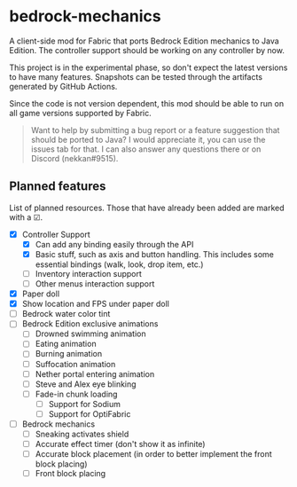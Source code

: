 # bedrock-mechanics

A client-side mod for Fabric that ports Bedrock Edition mechanics to Java Edition. The controller support should be
working on any controller by now.

This project is in the experimental phase, so don't expect the latest versions to have many features. Snapshots can be
tested through the artifacts generated by GitHub Actions.

Since the code is not version dependent, this mod should be able to run on all game versions supported by Fabric.

> Want to help by submitting a bug report or a feature suggestion that should be ported to Java? I would appreciate it,
> you can use the issues tab for that. I can also answer any questions there or on Discord (nekkan#9515).

## Planned features

List of planned resources. Those that have already been added are marked with a ☑.

* [x] Controller Support
  * [x] Can add any binding easily through the API
  * [x] Basic stuff, such as axis and button handling. This includes some essential bindings (walk, look, drop item,
    etc.)
  * [ ] Inventory interaction support
  * [ ] Other menus interaction support
* [X] Paper doll
* [X] Show location and FPS under paper doll
* [ ] Bedrock water color tint
* [ ] Bedrock Edition exclusive animations
  * [ ] Drowned swimming animation
  * [ ] Eating animation
  * [ ] Burning animation
  * [ ] Suffocation animation
  * [ ] Nether portal entering animation
  * [ ] Steve and Alex eye blinking
  * [ ] Fade-in chunk loading
    * [ ] Support for Sodium
    * [ ] Support for OptiFabric
* [ ] Bedrock mechanics
  * [ ] Sneaking activates shield
  * [ ] Accurate effect timer (don't show it as infinite)
  * [ ] Accurate block placement (in order to better implement the front block placing)
  * [ ] Front block placing
